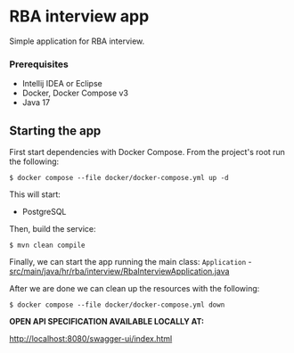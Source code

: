 **<h1>RBA interview app</h1>**

Simple application for RBA interview.

### Prerequisites

* Intellij IDEA or Eclipse
* Docker, Docker Compose v3
* Java 17

## Starting the app

First start dependencies with Docker Compose. From the project's root run the following:

    $ docker compose --file docker/docker-compose.yml up -d

This will start:

* PostgreSQL

Then, build the service:

    $ mvn clean compile

Finally, we can start the app running the main
class: `Application` - [src/main/java/hr/rba/interview/RbaInterviewApplication.java](src/main/java/hr/rba/interview/RbaInterviewApplication.java)

After we are done we can clean up the resources with the following:

    $ docker compose --file docker/docker-compose.yml down


**OPEN API SPECIFICATION AVAILABLE LOCALLY AT:**

[http://localhost:8080/swagger-ui/index.html](http://localhost:8080/swagger-ui/index.html)